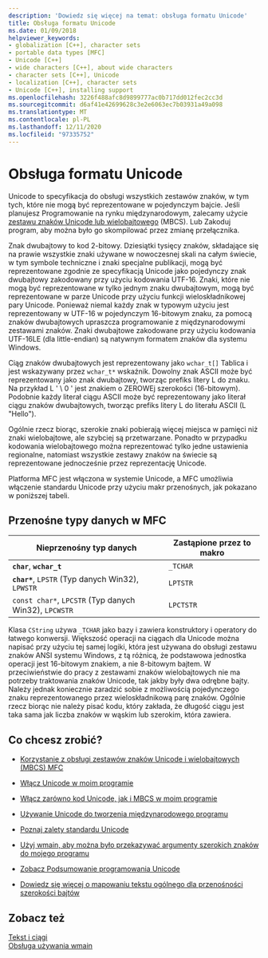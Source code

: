 ```yaml
---
description: 'Dowiedz się więcej na temat: obsługa formatu Unicode'
title: Obsługa formatu Unicode
ms.date: 01/09/2018
helpviewer_keywords:
- globalization [C++], character sets
- portable data types [MFC]
- Unicode [C++]
- wide characters [C++], about wide characters
- character sets [C++], Unicode
- localization [C++], character sets
- Unicode [C++], installing support
ms.openlocfilehash: 3226f488afc8d9899777ac0b717dd012fec2cc3d
ms.sourcegitcommit: d6af41e42699628c3e2e6063ec7b03931a49a098
ms.translationtype: MT
ms.contentlocale: pl-PL
ms.lasthandoff: 12/11/2020
ms.locfileid: "97335752"
---
```

# <a name="support-for-unicode"></a>Obsługa formatu Unicode

Unicode to specyfikacja do obsługi wszystkich zestawów znaków, w tym tych, które nie mogą być reprezentowane w pojedynczym bajcie.  Jeśli planujesz Programowanie na rynku międzynarodowym, zalecamy użycie [zestawu znaków Unicode lub wielobajtowego](../text/support-for-multibyte-character-sets-mbcss.md) (MBCS). Lub Zakoduj program, aby można było go skompilować przez zmianę przełącznika.

Znak dwubajtowy to kod 2-bitowy. Dziesiątki tysięcy znaków, składające się na prawie wszystkie znaki używane w nowoczesnej skali na całym świecie, w tym symbole techniczne i znaki specjalne publikacji, mogą być reprezentowane zgodnie ze specyfikacją Unicode jako pojedynczy znak dwubajtowy zakodowany przy użyciu kodowania UTF-16. Znaki, które nie mogą być reprezentowane w tylko jednym znaku dwubajtowym, mogą być reprezentowane w parze Unicode przy użyciu funkcji wieloskładnikowej pary Unicode. Ponieważ niemal każdy znak w typowym użyciu jest reprezentowany w UTF-16 w pojedynczym 16-bitowym znaku, za pomocą znaków dwubajtowych upraszcza programowanie z międzynarodowymi zestawami znaków. Znaki dwubajtowe zakodowane przy użyciu kodowania UTF-16LE (dla little-endian) są natywnym formatem znaków dla systemu Windows.

Ciąg znaków dwubajtowych jest reprezentowany jako `wchar_t[]` Tablica i jest wskazywany przez `wchar_t*` wskaźnik. Dowolny znak ASCII może być reprezentowany jako znak dwubajtowy, tworząc prefiks litery L do znaku. Na przykład L ' \ 0 ' jest znakiem o ZEROWEj szerokości (16-bitowym). Podobnie każdy literał ciągu ASCII może być reprezentowany jako literał ciągu znaków dwubajtowych, tworząc prefiks litery L do literału ASCII (L "Hello").

Ogólnie rzecz biorąc, szerokie znaki pobierają więcej miejsca w pamięci niż znaki wielobajtowe, ale szybciej są przetwarzane. Ponadto w przypadku kodowania wielobajtowego można reprezentować tylko jedne ustawienia regionalne, natomiast wszystkie zestawy znaków na świecie są reprezentowane jednocześnie przez reprezentację Unicode.

Platforma MFC jest włączona w systemie Unicode, a MFC umożliwia włączenie standardu Unicode przy użyciu makr przenośnych, jak pokazano w poniższej tabeli.

## <a name="portable-data-types-in-mfc"></a>Przenośne typy danych w MFC

|Nieprzenośny typ danych|Zastąpione przez to makro|
|-----------------------------|----------------------------|
|**`char`**, **`wchar_t`**|`_TCHAR`|
|**`char*`**, `LPSTR` (Typ danych Win32), `LPWSTR`|`LPTSTR`|
|`const char*`, `LPCSTR` (Typ danych Win32), `LPCWSTR`|`LPCTSTR`|

Klasa `CString` używa `_TCHAR` jako bazy i zawiera konstruktory i operatory do łatwego konwersji. Większość operacji na ciągach dla Unicode można napisać przy użyciu tej samej logiki, która jest używana do obsługi zestawu znaków ANSI systemu Windows, z tą różnicą, że podstawowa jednostka operacji jest 16-bitowym znakiem, a nie 8-bitowym bajtem. W przeciwieństwie do pracy z zestawami znaków wielobajtowych nie ma potrzeby traktowania znaków Unicode, tak jakby były dwa odrębne bajty. Należy jednak koniecznie zaradzić sobie z możliwością pojedynczego znaku reprezentowanego przez wieloskładnikową parę znaków. Ogólnie rzecz biorąc nie należy pisać kodu, który zakłada, że długość ciągu jest taka sama jak liczba znaków w wąskim lub szerokim, która zawiera.

## <a name="what-do-you-want-to-do"></a>Co chcesz zrobić?

- [Korzystanie z obsługi zestawów znaków Unicode i wielobajtowych (MBCS) MFC](../atl-mfc-shared/unicode-and-multibyte-character-set-mbcs-support.md)

- [Włącz Unicode w moim programie](../text/international-enabling.md)

- [Włącz zarówno kod Unicode, jak i MBCS w moim programie](../text/internationalization-strategies.md)

- [Używanie Unicode do tworzenia międzynarodowego programu](../text/unicode-programming-summary.md)

- [Poznaj zalety standardu Unicode](../text/benefits-of-character-set-portability.md)

- [Użyj wmain, aby można było przekazywać argumenty szerokich znaków do mojego programu](../text/support-for-using-wmain.md)

- [Zobacz Podsumowanie programowania Unicode](../text/unicode-programming-summary.md)

- [Dowiedz się więcej o mapowaniu tekstu ogólnego dla przenośności szerokości bajtów](../text/generic-text-mappings-in-tchar-h.md)

## <a name="see-also"></a>Zobacz też

[Tekst i ciągi](../text/text-and-strings-in-visual-cpp.md)<br/>
[Obsługa używania wmain](../text/support-for-using-wmain.md)
